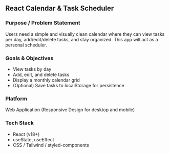 ## React Calendar & Task Scheduler

### Purpose / Problem Statement

Users need a simple and visually clean calendar where they can view tasks per day, add/edit/delete tasks, and stay organized. This app will act as a personal scheduler.

### Goals & Objectives

- View tasks by day
- Add, edit, and delete tasks
- Display a monthly calendar grid
- (Optional) Save tasks to localStorage for persistence

### Platform

Web Application (Responsive Design for desktop and mobile)

### Tech Stack

- React (v18+)
- useState, useEffect
- CSS / Tailwind / styled-components
